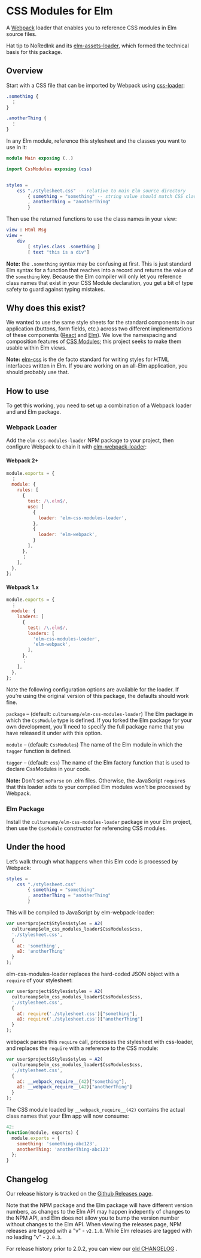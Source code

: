 # CSS Modules for Elm

A [Webpack][webpack] loader that enables you to reference CSS modules in Elm
source files.

Hat tip to NoRedInk and its [elm-assets-loader][elm-assets-loader], which
formed the technical basis for this package.

## Overview

Start with a CSS file that can be imported by Webpack using
[css-loader][css-loader]:

```css
.something {
  ⋮
}

.anotherThing {
  ⋮
}
```

In any Elm module, reference this stylesheet and the classes you want to use in
it:

```elm
module Main exposing (..)

import CssModules exposing (css)


styles =
    css "./stylesheet.css" -- relative to main Elm source directory
        { something = "something" -- string value should match CSS class name 
        , anotherThing = "anotherThing"
        }
```

Then use the returned functions to use the class names in your view:

```elm
view : Html Msg
view =
    div
        [ styles.class .something ]
        [ text "this is a div"]
```

**Note:** the `.something` syntax may be confusing at first. This is just standard Elm syntax for a function that reaches into a record and returns the value of the `something` key. Because the Elm compiler will only let you reference class names that exist in your CSS Module declaration, you get a bit of type safety to guard against typing mistakes.

## Why does this exist?

We wanted to use the same style sheets for the standard components in our
application (buttons, form fields, etc.) across two different implementations
of these components ([React][react] and [Elm][elm]). We love the namespacing and
composition features of [CSS Modules][css-modules]; this project seeks to make
them usable within Elm views.

**Note:** [elm-css][elm-css] is the de facto standard for writing styles for
HTML interfaces written in Elm. If you are working on an all-Elm application,
you should probably use that.

## How to use

To get this working, you need to set up a combination of a Webpack loader and
and Elm package.

### Webpack Loader

Add the `elm-css-modules-loader` NPM package to your project, then configure
Webpack to chain it with [elm-webpack-loader][elm-webpack-loader]:

#### Webpack 2+

```javascript
module.exports = {
  ⋮
  module: {
    rules: [
      {
        test: /\.elm$/,
        use: [
          {
            loader: 'elm-css-modules-loader',
          },
          {
            loader: 'elm-webpack',
          }
        ],
      },
      ⋮
    ],
  },
};
```

#### Webpack 1.x

```javascript
module.exports = {
  ⋮
  module: {
    loaders: [
      {
        test: /\.elm$/,
        loaders: [
          'elm-css-modules-loader',
          'elm-webpack',
        ],
      },
      ⋮
    ],
  },
};
```

Note the following configuration options are available for the loader. If you’re
using the original version of this package, the defaults should work fine.

`package` – (default: `cultureamp/elm-css-modules-loader`) The Elm package in
which the `CssModule` type is defined. If you forked the Elm package for your
own development, you’ll need to specify the full package name that you have
released it under with this option.

`module` – (default: `CssModules`) The name of the Elm module in which the
`tagger` function is defined.

`tagger` – (default: `css`) The name of the Elm factory function that is used
to declare CssModules in your code.

**Note:** Don't set `noParse` on .elm files. Otherwise, the JavaScript `require`s that this loader adds to your compiled Elm modules won't be processed by Webpack.

### Elm Package

Install the `cultureamp/elm-css-modules-loader` package in your Elm project,
then use the `CssModule` constructor for referencing CSS modules.

## Under the hood

Let’s walk through what happens when this Elm code is processed by Webpack:

```elm
styles =
    css "./stylesheet.css"
        { something = "something"
        , anotherThing = "anotherThing"
        }
```

This will be compiled to JavaScript by elm-webpack-loader:

```js
var user$project$Styles$styles = A2(
  cultureamp$elm_css_modules_loader$CssModules$css,
  './stylesheet.css',
  {
    aC: 'something',
    aD: 'anotherThing'
  }
);
```

elm-css-modules-loader replaces the hard-coded JSON object with a `require` of your stylesheet:

```js
var user$project$Styles$styles = A2(
  cultureamp$elm_css_modules_loader$CssModules$css,
  './stylesheet.css',
  {
    aC: require('./stylesheet.css')["something"],
    aD: require('./stylesheet.css')["anotherThing"]
  }
);
```

webpack parses this `require` call, processes the stylesheet with css-loader, and replaces the `require` with a reference to the CSS module:

```js
var user$project$Styles$styles = A2(
  cultureamp$elm_css_modules_loader$CssModules$css,
  './stylesheet.css',
  {
    aC: __webpack_require__(42)["something"],
    aD: __webpack_require__(42)["anotherThing"]
  }
);
```

The CSS module loaded by `__webpack_require__(42)` contains the actual class names that your Elm app will now consume:

```js
42:
function(module, exports) {
  module.exports = {
    something: 'something-abc123',
    anotherThing: 'anotherThing-abc123'
  };
}
```

[css-loader]: https://www.npmjs.com/package/css-loader
[css-modules]: https://github.com/css-modules/css-modules
[elm]: http://elm-lang.org
[elm-assets-loader]: https://github.com/NoRedInk/elm-assets-loader
[elm-css]: https://github.com/rtfeldman/elm-css
[elm-webpack-loader]: https://www.npmjs.com/package/elm-webpack-loader
[react]: https://facebook.github.io/react/
[webpack]: https://webpack.js.org

## Changelog

Our release history is tracked on the [Github Releases page](https://github.com/cultureamp/elm-css-modules-loader/releases).

Note that the NPM package and the Elm package will have different version numbers, as changes to the Elm API may happen indepently of changes to the NPM API, and Elm does not allow you to bump the version number without changes to the Elm API. When viewing the releases page, NPM releases are tagged with a "v" - `v2.1.0`. While Elm releases are tagged with no leading "v" - `2.0.3`.

For release history prior to 2.0.2, you can view our [old CHANGELOG](https://github.com/cultureamp/elm-css-modules-loader/blob/6afcae3f61439f9a0f05cb84bb6a1aea2f1acd81/CHANGELOG.md)
.
